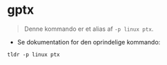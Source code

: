 # gptx

> Denne kommando er et alias af `-p linux ptx`.

- Se dokumentation for den oprindelige kommando:

`tldr -p linux ptx`
